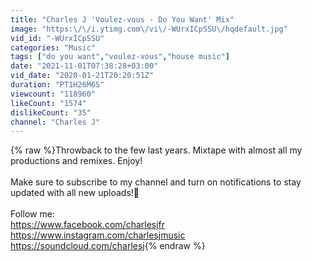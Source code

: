 ```yaml
---
title: "Charles J 'Voulez-vous - Do You Want' Mix"
image: "https:\/\/i.ytimg.com\/vi\/-WUrxICpSSU\/hqdefault.jpg"
vid_id: "-WUrxICpSSU"
categories: "Music"
tags: ["do you want","voulez-vous","house music"]
date: "2021-11-01T07:38:28+03:00"
vid_date: "2020-01-21T20:20:51Z"
duration: "PT1H26M6S"
viewcount: "118960"
likeCount: "1574"
dislikeCount: "35"
channel: "Charles J"
---
```

{% raw %}Throwback to the few last years. Mixtape with almost all my productions and remixes. Enjoy!<br /><br />Make sure to subscribe to my channel and turn on notifications to stay updated with all new uploads!🔔<br /><br />Follow me:<br /><a rel="nofollow" target="blank" href="https://www.facebook.com/charlesjfr">https://www.facebook.com/charlesjfr</a><br /><a rel="nofollow" target="blank" href="https://www.instagram.com/charlesjmusic">https://www.instagram.com/charlesjmusic</a><br /><a rel="nofollow" target="blank" href="https://soundcloud.com/charlesj">https://soundcloud.com/charlesj</a>{% endraw %}
